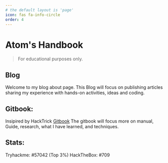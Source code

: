 ```yaml
---
# the default layout is 'page'
icon: fas fa-info-circle
order: 4
---
```


# Atom's Handbook 
> For educational purposes only.

## Blog
Welcome to my blog about page.
This Blog will focus on publishing articles sharing my experience with hands-on activities, ideas and coding.

## Gitbook:
Insipired by HackTrick [Gitbook](https://atomic-5.gitbook.io/atoms-handbook)
The gitbook will focus more on manual, Guide, research, what I have learned, and techniques. 

## Stats:
Tryhackme: #57042 (Top 3%)
HackTheBox: #709